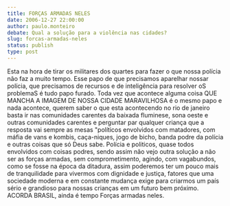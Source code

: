 ```yaml
---
title: FORÇAS ARMADAS NELES
date: 2006-12-27 22:00:00
author: paulo.monteiro
debate: Qual a solução para a violência nas cidades?
slug: forcas-armadas-neles
status: publish 
type: post
---
```


Esta na hora de tirar os militares dos quartes para fazer o que nossa polícia não faz a muito tempo. Esse papo de que precisamos aparelhar nossar polícia, que precisamos de recursos e de inteligência para resolver oS problemaS é tudo papo furado. Toda vez que acontece alguma coisa QUE MANCHA A IMAGEM DE NOSSA CIDADE MARAVILHOSA é o mesmo papo e nada acontece, querem saber o que esta acontecendo no rio de janeiro basta ir nas comunidades carentes da baixada fluminese, sona oeste e outras comunidades carentes e perguntar par qualquer criança que a resposta vai sempre as mesas "políticos envolvidos com matadores, com máfia de vans e kombis, caça-niques, jogo de bicho, banda podre da polícia e outras coisas que só Deus sabe. Polícia e politicos, quase todos envolvidos com coisas podres, sendo assim não vejo outra solução a não ser as forças armadas, sem comprometimento, agindo, com vagabundos, como se fosse na época da ditadura, assim poderemos ter um pouco mais de tranquilidade para vivermos com dignidade e justiça, fatores que uma sociedade moderna e em constante mudança exige para criarmos um país sério e grandioso para nossas crianças em um futuro bem próximo. ACORDA BRASIL, ainda é tempo Forças armadas neles.
